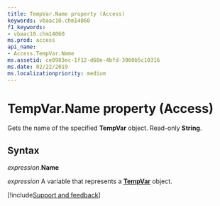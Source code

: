 ```yaml
---
title: TempVar.Name property (Access)
keywords: vbaac10.chm14060
f1_keywords:
- vbaac10.chm14060
ms.prod: access
api_name:
- Access.TempVar.Name
ms.assetid: ce0983ec-1f12-d60e-4bfd-3960b5c10316
ms.date: 02/22/2019
ms.localizationpriority: medium
---
```



# TempVar.Name property (Access)

Gets the name of the specified **TempVar** object. Read-only **String**.


## Syntax

_expression_.**Name**

_expression_ A variable that represents a **[TempVar](Access.TempVar.md)** object.




[!include[Support and feedback](~/includes/feedback-boilerplate.md)]